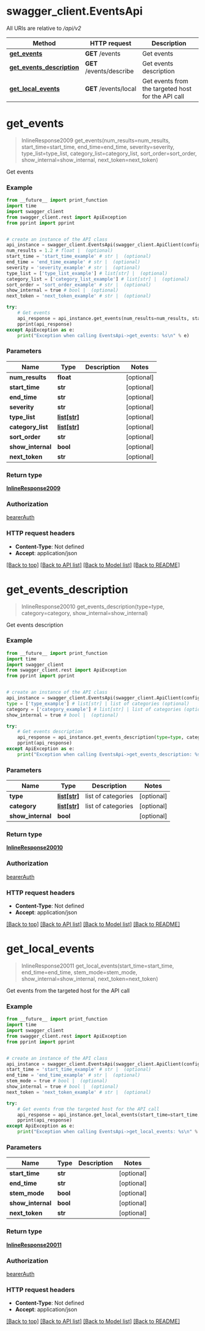 # swagger_client.EventsApi

All URIs are relative to */api/v2*

Method | HTTP request | Description
------------- | ------------- | -------------
[**get_events**](EventsApi.md#get_events) | **GET** /events | Get events
[**get_events_description**](EventsApi.md#get_events_description) | **GET** /events/describe | Get events description
[**get_local_events**](EventsApi.md#get_local_events) | **GET** /events/local | Get events from the targeted host for the API call

# **get_events**
> InlineResponse2009 get_events(num_results=num_results, start_time=start_time, end_time=end_time, severity=severity, type_list=type_list, category_list=category_list, sort_order=sort_order, show_internal=show_internal, next_token=next_token)

Get events

### Example
```python
from __future__ import print_function
import time
import swagger_client
from swagger_client.rest import ApiException
from pprint import pprint


# create an instance of the API class
api_instance = swagger_client.EventsApi(swagger_client.ApiClient(configuration))
num_results = 1.2 # float |  (optional)
start_time = 'start_time_example' # str |  (optional)
end_time = 'end_time_example' # str |  (optional)
severity = 'severity_example' # str |  (optional)
type_list = ['type_list_example'] # list[str] |  (optional)
category_list = ['category_list_example'] # list[str] |  (optional)
sort_order = 'sort_order_example' # str |  (optional)
show_internal = true # bool |  (optional)
next_token = 'next_token_example' # str |  (optional)

try:
    # Get events
    api_response = api_instance.get_events(num_results=num_results, start_time=start_time, end_time=end_time, severity=severity, type_list=type_list, category_list=category_list, sort_order=sort_order, show_internal=show_internal, next_token=next_token)
    pprint(api_response)
except ApiException as e:
    print("Exception when calling EventsApi->get_events: %s\n" % e)
```

### Parameters

Name | Type | Description  | Notes
------------- | ------------- | ------------- | -------------
 **num_results** | **float**|  | [optional] 
 **start_time** | **str**|  | [optional] 
 **end_time** | **str**|  | [optional] 
 **severity** | **str**|  | [optional] 
 **type_list** | [**list[str]**](str.md)|  | [optional] 
 **category_list** | [**list[str]**](str.md)|  | [optional] 
 **sort_order** | **str**|  | [optional] 
 **show_internal** | **bool**|  | [optional] 
 **next_token** | **str**|  | [optional] 

### Return type

[**InlineResponse2009**](InlineResponse2009.md)

### Authorization

[bearerAuth](../README.md#bearerAuth)

### HTTP request headers

 - **Content-Type**: Not defined
 - **Accept**: application/json

[[Back to top]](#) [[Back to API list]](../README.md#documentation-for-api-endpoints) [[Back to Model list]](../README.md#documentation-for-models) [[Back to README]](../README.md)

# **get_events_description**
> InlineResponse20010 get_events_description(type=type, category=category, show_internal=show_internal)

Get events description

### Example
```python
from __future__ import print_function
import time
import swagger_client
from swagger_client.rest import ApiException
from pprint import pprint


# create an instance of the API class
api_instance = swagger_client.EventsApi(swagger_client.ApiClient(configuration))
type = ['type_example'] # list[str] | list of categories (optional)
category = ['category_example'] # list[str] | list of categories (optional)
show_internal = true # bool |  (optional)

try:
    # Get events description
    api_response = api_instance.get_events_description(type=type, category=category, show_internal=show_internal)
    pprint(api_response)
except ApiException as e:
    print("Exception when calling EventsApi->get_events_description: %s\n" % e)
```

### Parameters

Name | Type | Description  | Notes
------------- | ------------- | ------------- | -------------
 **type** | [**list[str]**](str.md)| list of categories | [optional] 
 **category** | [**list[str]**](str.md)| list of categories | [optional] 
 **show_internal** | **bool**|  | [optional] 

### Return type

[**InlineResponse20010**](InlineResponse20010.md)

### Authorization

[bearerAuth](../README.md#bearerAuth)

### HTTP request headers

 - **Content-Type**: Not defined
 - **Accept**: application/json

[[Back to top]](#) [[Back to API list]](../README.md#documentation-for-api-endpoints) [[Back to Model list]](../README.md#documentation-for-models) [[Back to README]](../README.md)

# **get_local_events**
> InlineResponse20011 get_local_events(start_time=start_time, end_time=end_time, stem_mode=stem_mode, show_internal=show_internal, next_token=next_token)

Get events from the targeted host for the API call

### Example
```python
from __future__ import print_function
import time
import swagger_client
from swagger_client.rest import ApiException
from pprint import pprint


# create an instance of the API class
api_instance = swagger_client.EventsApi(swagger_client.ApiClient(configuration))
start_time = 'start_time_example' # str |  (optional)
end_time = 'end_time_example' # str |  (optional)
stem_mode = true # bool |  (optional)
show_internal = true # bool |  (optional)
next_token = 'next_token_example' # str |  (optional)

try:
    # Get events from the targeted host for the API call
    api_response = api_instance.get_local_events(start_time=start_time, end_time=end_time, stem_mode=stem_mode, show_internal=show_internal, next_token=next_token)
    pprint(api_response)
except ApiException as e:
    print("Exception when calling EventsApi->get_local_events: %s\n" % e)
```

### Parameters

Name | Type | Description  | Notes
------------- | ------------- | ------------- | -------------
 **start_time** | **str**|  | [optional] 
 **end_time** | **str**|  | [optional] 
 **stem_mode** | **bool**|  | [optional] 
 **show_internal** | **bool**|  | [optional] 
 **next_token** | **str**|  | [optional] 

### Return type

[**InlineResponse20011**](InlineResponse20011.md)

### Authorization

[bearerAuth](../README.md#bearerAuth)

### HTTP request headers

 - **Content-Type**: Not defined
 - **Accept**: application/json

[[Back to top]](#) [[Back to API list]](../README.md#documentation-for-api-endpoints) [[Back to Model list]](../README.md#documentation-for-models) [[Back to README]](../README.md)

